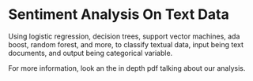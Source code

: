 # Sentiment Analysis On Text Data
Using logistic regression, decision trees, support vector machines, ada boost, random forest, and more, to classify textual data, input being text documents, and output being categorical variable.

For more information, look an the in depth pdf talking about our analysis.
